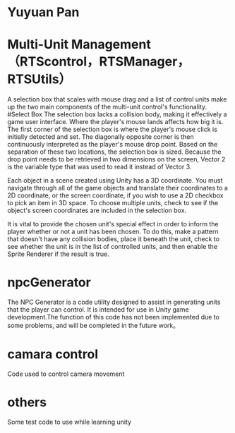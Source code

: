 # Yuyuan Pan
# Multi-Unit Management（RTScontrol，RTSManager，RTSUtils）
A selection box that scales with mouse drag and a list of control units make up the two main components of the multi-unit control's functionality.
#Select Box
The selection box lacks a collision body, making it effectively a game user interface. Where the player's mouse lands affects how big it is. The first corner of the selection box is where the player's mouse click is initially detected and set. The diagonally opposite corner is then continuously interpreted as the player's mouse drop point. Based on the separation of these two locations, the selection box is sized. Because the drop point needs to be retrieved in two dimensions on the screen, Vector 2 is the variable type that was used to read it instead of Vector 3.

Each object in a scene created using Unity has a 3D coordinate. You must navigate through all of the game objects and translate their coordinates to a 2D coordinate, or the screen coordinate, if you wish to use a 2D checkbox to pick an item in 3D space. To choose multiple units, check to see if the object's screen coordinates are included in the selection box.

It is vital to provide the chosen unit's special effect in order to inform the player whether or not a unit has been chosen. To do this, make a pattern that doesn't have any collision bodies, place it beneath the unit, check to see whether the unit is in the list of controlled units, and then enable the Sprite Renderer if the result is true.
# npcGenerator
The NPC Generator is a code utility designed to assist in generating units that the player can control. It is intended for use in Unity game development.The function of this code has not been implemented due to some problems, and will be completed in the future work。

# camara control
Code used to control camera movement
# others
Some test code to use while learning unity
